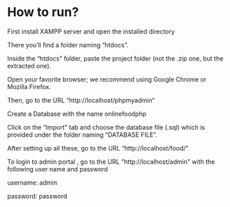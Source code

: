 # How to run?

First install XAMPP server and open the installed directory 

There you’ll find a folder naming “htdocs”.

Inside the “htdocs” folder, paste the project folder (not the .zip one, but the extracted one).

Open your favorite browser; we recommend using Google Chrome or Mozilla Firefox.

Then, go to the URL “http://localhost/phpmyadmin“

Create a Database with the name onlinefoodphp

Click on the “Import” tab and choose the database file (.sql) which is provided under the folder naming “DATABASE FILE”.

After setting up all these, go to the URL “http://localhost/food/"

To login to admin portal , go to the URL "http://localhost/admin" with the following user name and password

username: admin

password: password

